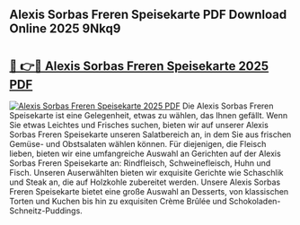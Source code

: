 ## Alexis Sorbas Freren Speisekarte PDF Download Online 2025 9Nkq9

# <h2><a href="http://gc6y9i.nevu.top/?p=Alexis+Sorbas+Freren+Speisekarte">🔗 👉🔴 Alexis Sorbas Freren Speisekarte 2025 PDF</a></h2>

[![Alexis Sorbas Freren Speisekarte 2025 PDF](https://i.imgur.com/dBaPXMq.png)](http://gc6y9i.nevu.top/?p=Alexis+Sorbas+Freren+Speisekarte)
Die Alexis Sorbas Freren Speisekarte ist eine Gelegenheit, etwas zu wählen, das Ihnen gefällt. Wenn Sie etwas Leichtes und Frisches suchen, bieten wir auf unserer Alexis Sorbas Freren Speisekarte unseren Salatbereich an, in dem Sie aus frischen Gemüse- und Obstsalaten wählen können. Für diejenigen, die Fleisch lieben, bieten wir eine umfangreiche Auswahl an Gerichten auf der Alexis Sorbas Freren Speisekarte an: Rindfleisch, Schweinefleisch, Huhn und Fisch. Unseren Auserwählten bieten wir exquisite Gerichte wie Schaschlik und Steak an, die auf Holzkohle zubereitet werden. Unsere Alexis Sorbas Freren Speisekarte bietet eine große Auswahl an Desserts, von klassischen Torten und Kuchen bis hin zu exquisiten Crème Brûlée und Schokoladen-Schneitz-Puddings.
